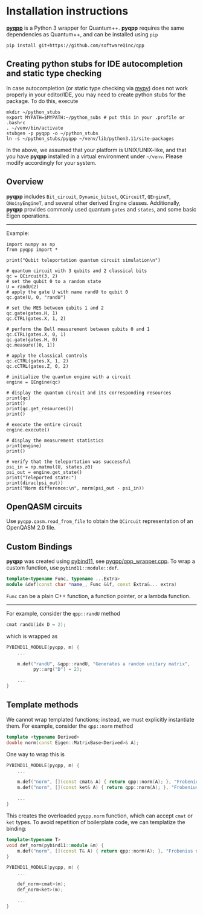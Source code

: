 # Installation instructions

[**pyqpp**](https://github.com/softwareQinc/qpp/blob/main/pyqpp) is a Python 3
wrapper for Quantum++. **pyqpp** requires the same dependencies as Quantum++,
and can be installed using `pip`

```
pip install git+https://github.com/softwareQinc/qpp
```

## Creating python stubs for IDE autocompletion and static type checking

In case autocompletion (or static type checking via
[mypy](https://www.mypy-lang.org/)) does not work properly in your editor/IDE,
you may need to create python stubs for the package. To do this, execute

```shell
mkdir ~/python_stubs
export MYPATH=$MYPATH:~/python_subs # put this in your .profile or .bashrc
. ~/venv/bin/activate
stubgen -p pyqpp -o ~/python_stubs
ln -s ~/python_stubs/pyqpp ~/venv/lib/python3.11/site-packages
```

In the above, we assumed that your platform is UNIX/UNIX-like, and that you
have **pyqpp** installed in a virtual environment under `~/venv`. Please modify
accordingly for your system.

## Overview

**pyqpp** includes `Bit_circuit`, `Dynamic_bitset`, `QCircuitT`, `QEngineT`,
`QNoisyEngineT`, and several other derived Engine classes. Additionally,
**pyqpp** provides commonly used quantum `gates` and `states`, and some basic
Eigen operations.

---

Example:

```python3
import numpy as np
from pyqpp import *

print("Qubit teleportation quantum circuit simulation\n")

# quantum circuit with 3 qubits and 2 classical bits
qc = QCircuit(3, 2)
# set the qubit 0 to a random state
U = randU(2)
# apply the gate U with name randU to qubit 0
qc.gate(U, 0, "randU")

# set the MES between qubits 1 and 2
qc.gate(gates.H, 1)
qc.CTRL(gates.X, 1, 2)

# perform the Bell measurement between qubits 0 and 1
qc.CTRL(gates.X, 0, 1)
qc.gate(gates.H, 0)
qc.measure([0, 1])

# apply the classical controls
qc.cCTRL(gates.X, 1, 2)
qc.cCTRL(gates.Z, 0, 2)

# initialize the quantum engine with a circuit
engine = QEngine(qc)

# display the quantum circuit and its corresponding resources
print(qc)
print()
print(qc.get_resources())
print()

# execute the entire circuit
engine.execute()

# display the measurement statistics
print(engine)
print()

# verify that the teleportation was successful
psi_in = np.matmul(U, states.z0)
psi_out = engine.get_state()
print("Teleported state:")
print(dirac(psi_out))
print("Norm difference:\n", norm(psi_out - psi_in))
```

## OpenQASM circuits

Use `pyqpp.qasm.read_from_file` to obtain the `QCircuit` representation of an
OpenQASM 2.0 file.

## Custom Bindings

**pyqpp** was created using [pybind11](https://github.com/pybind/pybind11), see
[pyqpp/qpp_wrapper.cpp](https://github.com/softwareQinc/qpp/blob/main/pyqpp/qpp_wrapper.cpp).
To wrap a custom function, use `pybind11::module::def`.

```cpp
template<typename Func, typename ...Extra>
module &def(const char *name_, Func &&f, const Extra&... extra)
```

`Func` can be a plain C++ function, a function pointer, or a lambda function.

---

For example, consider the `qpp::randU` method

```cpp
cmat randU(idx D = 2);
```

which is wrapped as

```cpp
PYBIND11_MODULE(pyqpp, m) {
    ...

    m.def("randU", &qpp::randU, "Generates a random unitary matrix",
          py::arg("D") = 2);

    ...
}
```

## Template methods

We cannot wrap templated functions; instead, we must explicitly instantiate
them. For example, consider the `qpp::norm` method

```cpp
template <typename Derived>
double norm(const Eigen::MatrixBase<Derived>& A);
```

One way to wrap this is

```cpp
PYBIND11_MODULE(pyqpp, m) {
    ...

    m.def("norm", [](const cmat& A) { return qpp::norm(A); }, "Frobenius norm");
    m.def("norm", [](const ket& A) { return qpp::norm(A); }, "Frobenius norm");

    ...
}
```

This creates the overloaded `pyqpp.norm` function, which can accept `cmat`
or `ket` types. To avoid repetition of boilerplate code, we can templatize the
binding:

```cpp
template<typename T>
void def_norm(pybind11::module &m) {
    m.def("norm", [](const T& A) { return qpp::norm(A); }, "Frobenius norm");
}

PYBIND11_MODULE(pyqpp, m) {
    ...

    def_norm<cmat>(m);
    def_norm<ket>(m);

    ...
}
```
